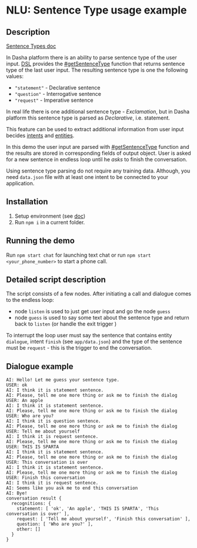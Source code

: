 # NLU: Sentence Type usage example

## Description

[Sentence Types doc](https://docs.dasha.ai/en-us/default/natural-language-understanding/sentence-types)

In Dasha platform there is an ability to parse sentence type of the user input. 
[DSL](https://docs.dasha.ai/en-us/default/dasha-script-language/) provides the [#getSentenceType](https://docs.dasha.ai/en-us/default/dasha-script-language/built-in-functions#getsentencetype) function that returns sentence type of the last user input. The resulting sentence type is one the following values:
- `"statement"` - Declarative sentence
- `"question"` - Interrogative sentence
- `"request"` - Imperative sentence

In real life there is one additional sentence type - *Exclamation*, but in Dasha platform this sentence type is parsed as *Declarative*, i.e. statement.

This feature can be used to extract additional information from user input becides [intents](https://docs.dasha.ai/en-us/default/natural-language-understanding/custom-intents) and [entities](https://docs.dasha.ai/en-us/default/natural-language-understanding/custom-entities).

In this demo the user input are parsed with [#getSentenceType](https://docs.dasha.ai/en-us/default/dasha-script-language/built-in-functions#getsentencetype) function and the results are stored in corresponding fields of output object.
User is asked for a new sentence in endless loop until he *asks* to finish the conversation.

Using sentence type parsing do not require any training data. Although, you need `data.json` file with at least one intent to be connected to your application.

## Installation

1. Setup environment (see [doc](https://docs.dasha.ai/en-us/default/setup-enviroment/))
1. Run `npm i` in a current folder.

## Running the demo

Run `npm start chat` for launching text chat or run `npm start <your_phone_number>` to start a phone call.


## Detailed script description

The script consists of a few nodes. After initiating a call and dialogue comes to the endless loop:
- node `listen` is used to just get user input and go the node `guess`
- node `guess` is used to say some text about the sentence type and return back to `listen` (or handle the exit trigger )

To interrupt the loop user must say the sentence that contains entity `dialogue`, intent `finish` (see `app/data.json`) and the type of the sentence must be `request` - this is the trigger to end the conversation.

## Dialogue example

```
AI: Hello! Let me guess your sentence type.
USER: ok
AI: I think it is statement sentence.
AI: Please, tell me one more thing or ask me to finish the dialog
USER: An apple
AI: I think it is statement sentence.
AI: Please, tell me one more thing or ask me to finish the dialog
USER: Who are you?
AI: I think it is question sentence.
AI: Please, tell me one more thing or ask me to finish the dialog
USER: Tell me about yourself
AI: I think it is request sentence.
AI: Please, tell me one more thing or ask me to finish the dialog
USER: THIS IS SPARTA
AI: I think it is statement sentence.
AI: Please, tell me one more thing or ask me to finish the dialog
USER: This conversation is over
AI: I think it is statement sentence.
AI: Please, tell me one more thing or ask me to finish the dialog
USER: Finish this conversation
AI: I think it is request sentence.
AI: Seems like you ask me to end this conversation
AI: Bye!
conversation result {
  recognitions: {
    statement: [ 'ok', 'An apple', 'THIS IS SPARTA', 'This conversation is over' ],
    request: [ 'Tell me about yourself', 'Finish this conversation' ],
    question: [ 'Who are you?' ],
    other: []
  }
}
```
